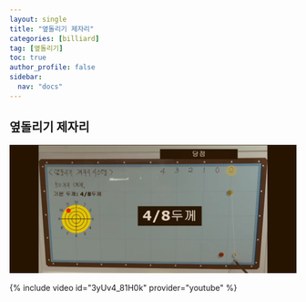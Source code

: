 ```yaml
---
layout: single
title: "옆돌리기 제자리"
categories: [billiard]
tag: [옆돌리기]
toc: true
author_profile: false
sidebar:
  nav: "docs"
---
```


## 옆돌리기 제자리

[![옆돌리기 제자리](/images/%EC%98%86%EB%8F%8C%EB%A6%AC%EA%B8%B0%EC%A0%9C%EC%9E%90%EB%A6%AC_%EC%96%91%EB%B9%B5.jpg)](/images/%EC%98%86%EB%8F%8C%EB%A6%AC%EA%B8%B0%EC%A0%9C%EC%9E%90%EB%A6%AC_%EC%96%91%EB%B9%B5.jpg)

{% include video id="3yUv4_81H0k" provider="youtube" %}
